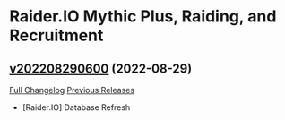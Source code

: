 # Raider.IO Mythic Plus, Raiding, and Recruitment

## [v202208290600](https://github.com/RaiderIO/raiderio-addon/tree/v202208290600) (2022-08-29)
[Full Changelog](https://github.com/RaiderIO/raiderio-addon/compare/v202208280600...v202208290600) [Previous Releases](https://github.com/RaiderIO/raiderio-addon/releases)

- [Raider.IO] Database Refresh  
